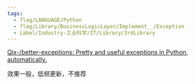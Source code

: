 ```yaml
---
tags:
  - flag/LANGUAGE/Python
  - flag/Library/BusinessLogicLayer/Implement__/Exception
  - Label/Industry-工业科学/IT/Library/3rdLibrary
---
```


[Qix-/better-exceptions: Pretty and useful exceptions in Python, automatically.](https://github.com/Qix-/better-exceptions)

效果一般，低频更新，不推荐
